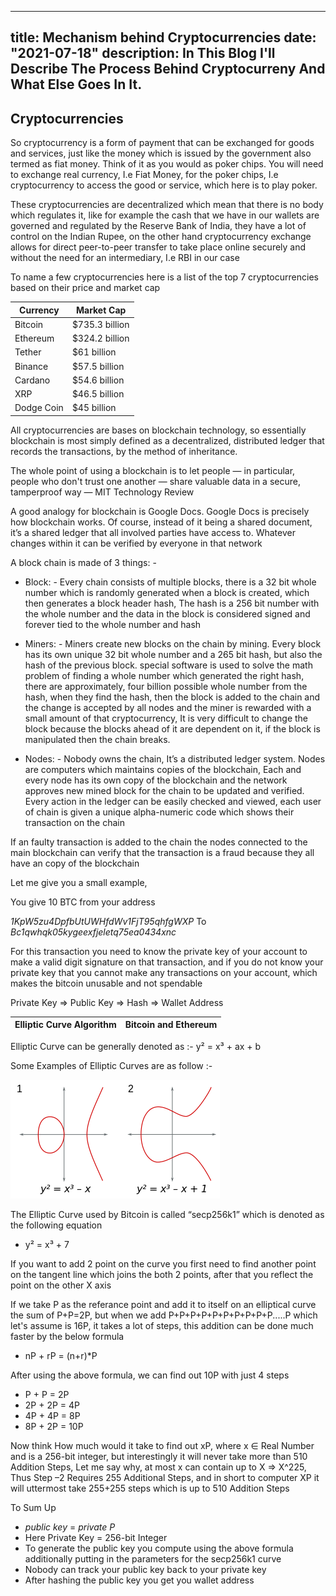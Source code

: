 
---
title: Mechanism behind Cryptocurrencies
date: "2021-07-18"
description: In This Blog I'll Describe The Process Behind Cryptocurreny And What Else Goes In It. 
---
## Cryptocurrencies

So cryptocurrency is a form of payment that can be exchanged for goods and services, just like the money which is issued by the government also termed as fiat money. Think of it as you would as poker chips. You will need to exchange real currency, I.e Fiat Money, for the poker chips, I.e cryptocurrency to access the good or service, which here is to play poker.

These cryptocurrencies are decentralized which mean that there is no body which regulates it, like for example the cash that we have in our wallets are governed and regulated by the Reserve Bank of India, they have a lot of control on the Indian Rupee, on the other hand cryptocurrency exchange allows for direct peer-to-peer transfer to take place online securely and without the need for an intermediary, I.e RBI in our case

To name a few cryptocurrencies here is a list of the top 7 cryptocurrencies based on their price and market cap

|Currency  |Market Cap    |
|--------- |--------------|
|Bitcoin   |$735.3 billion|
|Ethereum  |$324.2 billion|
|Tether    |$61 billion   |
|Binance   |$57.5 billion | 
|Cardano   |$54.6 billion | 
|XRP 	   |$46.5 billion | 
|Dodge Coin|$45 billion   |


All cryptocurrencies are bases on blockchain technology, so essentially blockchain is most simply defined as a decentralized, distributed ledger that records the transactions, by the method of inheritance.

The whole point of using a blockchain is to let people — in particular, people who don't trust one another — share valuable data in a secure, tamperproof way — MIT Technology Review

A good analogy for blockchain is Google Docs. Google Docs is precisely how blockchain works. Of course, instead of it being a shared document, it’s a shared ledger that all involved parties have access to. Whatever changes within it can be verified by everyone in that network

A block chain is made of 3 things: - 

- Block: - Every chain consists of multiple blocks, there is a 32 bit whole number which is randomly generated when a block is created, which then generates a block header hash, The hash is a 256 bit number with the whole number and the data in the block is considered signed and forever tied to the whole number and hash

- Miners: - Miners create new blocks on the chain by mining. Every block has its own unique 32 bit whole number and a 265 bit hash, but also the hash of the previous block. special software is used to solve the math problem of finding a whole number which generated the right hash, there are approximately, four billion possible whole number from the hash, when they find the hash, then the block is added to the chain and the change is accepted by all nodes and the miner is rewarded with a small amount of that cryptocurrency, It is very difficult to change the block because the blocks ahead of it are dependent on it, if the block is manipulated then the chain breaks.

- Nodes: - Nobody owns the chain, It’s a distributed ledger system. Nodes are computers which maintains copies of the blockchain, Each and every node has its own copy of the blockchain and the network approves new mined block for the chain to be updated and verified. Every action in the ledger can be easily checked and viewed, each user of chain is given a unique alpha-numeric code which shows their transaction on the chain

If an faulty transaction is added to the chain the nodes connected to the main blockchain can verify that the transaction is a fraud because they all have an copy of the blockchain

Let me give you a small example,
 
 You give 10 BTC from your address 

*1KpW5zu4DpfbUtUWHfdWv1FjT95qhfgWXP* 
 To 
 *Bc1qwhqk05kygeexfjeletq75ea0434xnc*


For this transaction you need to know the private key of your account to make a valid digit signature on that transaction, and if you do not know your private key that you cannot make any transactions on your account, which makes the bitcoin unusable and not spendable

Private Key => Public Key => Hash => Wallet Address

|Elliptic Curve Algorithm |Bitcoin and Ethereum  |
|--|--|

Elliptic Curve can be generally denoted as :- y² = x³ + ax + b

Some Examples of Elliptic Curves are as follow :-

![Graph](1.png)

The Elliptic Curve used by Bitcoin is called “secp256k1” which is denoted as the following equation

- y² = x³ + 7

If you want to add 2 point on the curve you first need to find another point on the tangent line which joins the both 2 points, after that you reflect the point on the other X axis

If we take P as the referance point and add it to itself on an elliptical curve the sum of P+P=2P, but when we add P+P+P+P+P+P+P+P+P+P.....P which let's assume is 16P, it takes a lot of steps, this addition can be done much faster by the below formula

- nP + rP = (n+r)*P

After using the above formula, we can find out 10P with just 4 steps

- P + P = 2P
- 2P + 2P = 4P
- 4P + 4P = 8P
- 8P + 2P = 10P

Now think How much would it take to find out xP, where x ∈ Real Number and is a 256-bit integer, but interestingly it will never take more than 510 Addition Steps, Let me say why, at most x can contain up to X => X^225, Thus Step –2 Requires 255 Additional Steps, and in short to computer XP it will uttermost take 255+255 steps which is up to 510 Addition Steps

To Sum Up 
- *public key* = *private* *P*
- Here Private Key = 256-bit Integer 
- To generate the public key you compute using the above formula additionally putting in the parameters for the secp256k1 curve
- Nobody can track your public key back to your private key 
- After hashing the public key you get you wallet address




